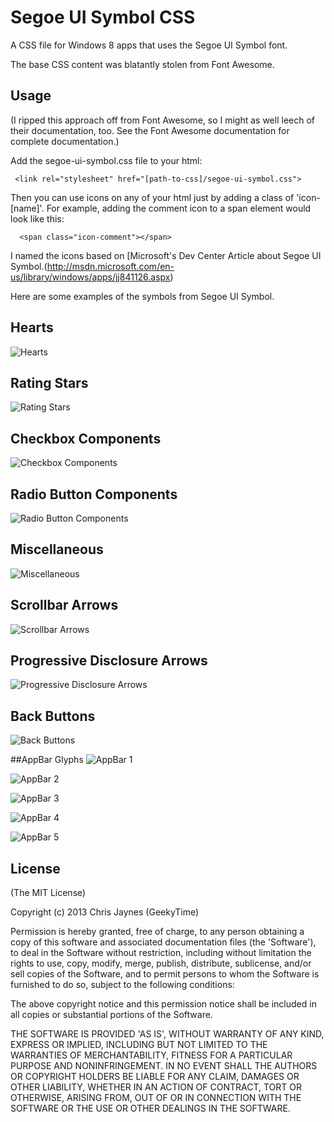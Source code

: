 
# Segoe UI Symbol CSS

  A CSS file for Windows 8 apps that uses the Segoe UI Symbol font.

  The base CSS content was blatantly stolen from Font Awesome.

## Usage

  (I ripped this approach off from Font Awesome, so I might as well leech of their documentation, too.  See the Font Awesome documentation for complete documentation.)

  Add the segoe-ui-symbol.css file to your html:

```
 <link rel="stylesheet" href="[path-to-css]/segoe-ui-symbol.css">
```
Then you can use icons on any of your html just by adding a class of 'icon-[name]'.  For example, adding the comment icon to a span element would look like this:

```
  <span class="icon-comment"></span>
```
I named the icons based on [Microsoft's Dev Center Article about Segoe UI Symbol.(http://msdn.microsoft.com/en-us/library/windows/apps/jj841126.aspx)

Here are some examples of the symbols from Segoe UI Symbol.

## Hearts
![Hearts](http://i.msdn.microsoft.com/dynimg/IC632253.png)

## Rating Stars
![Rating Stars](http://i.msdn.microsoft.com/dynimg/IC632254.png)

## Checkbox Components
![Checkbox Components](http://i.msdn.microsoft.com/dynimg/IC632255.png)

## Radio Button Components
![Radio Button Components](http://i.msdn.microsoft.com/dynimg/IC632256.png)

## Miscellaneous
![Miscellaneous](http://i.msdn.microsoft.com/dynimg/IC632257.png)

## Scrollbar Arrows
![Scrollbar Arrows](http://i.msdn.microsoft.com/dynimg/IC632258.png)

## Progressive Disclosure Arrows
![Progressive Disclosure Arrows](http://i.msdn.microsoft.com/dynimg/IC632259.png)

## Back Buttons
![Back Buttons](http://i.msdn.microsoft.com/dynimg/IC632263.png)

##AppBar Glyphs
![AppBar 1](http://i.msdn.microsoft.com/dynimg/IC632263.png)

![AppBar 2](http://i.msdn.microsoft.com/dynimg/IC632264.png)

![AppBar 3](http://i.msdn.microsoft.com/dynimg/IC632265.png)

![AppBar 4](http://i.msdn.microsoft.com/dynimg/IC632266.png)

![AppBar 5](http://i.msdn.microsoft.com/dynimg/IC632267.png)

## License 

(The MIT License)

Copyright (c) 2013 Chris Jaynes (GeekyTime)

Permission is hereby granted, free of charge, to any person obtaining
a copy of this software and associated documentation files (the
'Software'), to deal in the Software without restriction, including
without limitation the rights to use, copy, modify, merge, publish,
distribute, sublicense, and/or sell copies of the Software, and to
permit persons to whom the Software is furnished to do so, subject to
the following conditions:

The above copyright notice and this permission notice shall be
included in all copies or substantial portions of the Software.

THE SOFTWARE IS PROVIDED 'AS IS', WITHOUT WARRANTY OF ANY KIND,
EXPRESS OR IMPLIED, INCLUDING BUT NOT LIMITED TO THE WARRANTIES OF
MERCHANTABILITY, FITNESS FOR A PARTICULAR PURPOSE AND NONINFRINGEMENT.
IN NO EVENT SHALL THE AUTHORS OR COPYRIGHT HOLDERS BE LIABLE FOR ANY
CLAIM, DAMAGES OR OTHER LIABILITY, WHETHER IN AN ACTION OF CONTRACT,
TORT OR OTHERWISE, ARISING FROM, OUT OF OR IN CONNECTION WITH THE
SOFTWARE OR THE USE OR OTHER DEALINGS IN THE SOFTWARE.